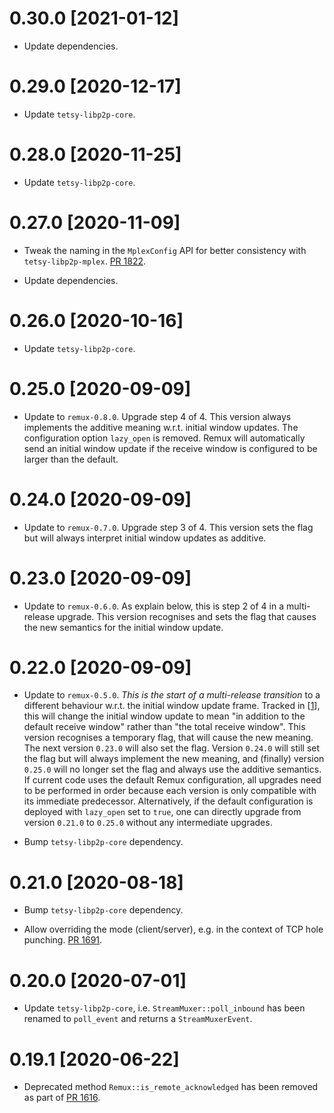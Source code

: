 # 0.30.0 [2021-01-12]

- Update dependencies.

# 0.29.0 [2020-12-17]

- Update `tetsy-libp2p-core`.

# 0.28.0 [2020-11-25]

- Update `tetsy-libp2p-core`.

# 0.27.0 [2020-11-09]

- Tweak the naming in the `MplexConfig` API for better
  consistency with `tetsy-libp2p-mplex`.
  [PR 1822](https://github.com/libp2p/rust-libp2p/pull/1822).

- Update dependencies.

# 0.26.0 [2020-10-16]

- Update `tetsy-libp2p-core`.

# 0.25.0 [2020-09-09]

- Update to `remux-0.8.0`. Upgrade step 4 of 4. This version always implements
  the additive meaning w.r.t. initial window updates. The configuration option
  `lazy_open` is removed. Remux will automatically send an initial window update
  if the receive window is configured to be larger than the default.

# 0.24.0 [2020-09-09]

- Update to `remux-0.7.0`. Upgrade step 3 of 4. This version sets the flag but will
  always interpret initial window updates as additive.

# 0.23.0 [2020-09-09]

- Update to `remux-0.6.0`. As explain below, this is step 2 of 4 in a multi-release
  upgrade. This version recognises and sets the flag that causes the new semantics
  for the initial window update.

# 0.22.0 [2020-09-09]

- Update to `remux-0.5.0`. *This is the start of a multi-release transition* to a
  different behaviour w.r.t. the initial window update frame. Tracked in [[1]],
  this will change the initial window update to mean "in addition to the default
  receive window" rather than "the total receive window". This version recognises
  a temporary flag, that will cause the new meaning. The next version `0.23.0`
  will also set the flag. Version `0.24.0` will still set the flag but will always
  implement the new meaning, and (finally) version `0.25.0` will no longer set the
  flag and always use the additive semantics. If current code uses the default
  Remux configuration, all upgrades need to be performed in order because each
  version is only compatible with its immediate predecessor. Alternatively, if the
  default configuration is deployed with `lazy_open` set to `true`, one can
  directly upgrade from version `0.21.0` to `0.25.0` without any intermediate
  upgrades.

- Bump `tetsy-libp2p-core` dependency.

[1]: https://github.com/paritytech/remux/issues/92

# 0.21.0 [2020-08-18]

- Bump `tetsy-libp2p-core` dependency.

- Allow overriding the mode (client/server), e.g. in the context
of TCP hole punching. [PR 1691](https://github.com/libp2p/rust-libp2p/pull/1691).

# 0.20.0 [2020-07-01]

- Update `tetsy-libp2p-core`, i.e. `StreamMuxer::poll_inbound` has been renamed
  to `poll_event` and returns a `StreamMuxerEvent`.

# 0.19.1 [2020-06-22]

- Deprecated method `Remux::is_remote_acknowledged` has been removed
  as part of [PR 1616](https://github.com/libp2p/rust-libp2p/pull/1616).
